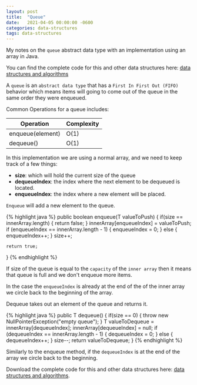 ```yaml
---
layout: post
title:  "Queue"
date:   2021-04-05 00:00:00 -0600
categories: data-structures
tags: data-structures
---
```

My notes on the `queue` abstract data type with an implementation using an array in Java.

You can find the complete code for this and other data structures here: [data structures and algorithms][data structures and algorithms]

A `queue` is an `abstract data type` that has a `First In First Out (FIFO)` behavior which means items will going to come out of the queue in the same order they were enqueued.

Common Operations for a queue includes:

|Operation           |Complexity          |
|--------------------|--------------------|
|enqueue(element)    |O(1)                |
|dequeue()           |O(1)                |

In this implementation we are using a normal array, and we need to keep track of a few things:

- **size**: which will hold the current size of the queue
- **dequeueIndex**: the index where the next element to be dequeued is located.
- **enqueueIndex**: the index where a new element will be placed.

`Enqueue` will add a new element to the queue.

{% highlight java %}
public boolean enqueue(T valueToPush) {
    if(size == innerArray.length) {
        return false;
    }
    innerArray[enqueueIndex] = valueToPush;
    if (enqueueIndex == innerArray.length - 1) {
        enqueueIndex = 0;
    } else {
        enqueueIndex++;
    }
    size++;

    return true;
}
{% endhighlight %}

If size of the queue is equal to the `capacity` of the `inner array` then it means that queue is full and we don't enqueue more items.

In the case the `enqueueIndex` is already at the end of the of the inner array we circle back to the beginning of the array.

Dequeue takes out an element of the queue and returns it.

{% highlight java %}
public T dequeue() {
    if(size == 0) {
        throw new NullPointerException("empty queue");
    }
    T valueToDequeue = innerArray[dequeueIndex];
    innerArray[dequeueIndex] = null;
    if (dequeueIndex == innerArray.length - 1) {
        dequeueIndex = 0;
    } else {
        dequeueIndex++;
    }
    size--;
    return valueToDequeue;
}
{% endhighlight %}

Similarly to the enqueue method, if the `dequeueIndex` is at the end of the array we circle back to the beginning.

Download the complete code for this and other data structures here: [data structures and algorithms][data structures and algorithms].

[data structures and algorithms]: https://github.com/jsedano/examples/tree/main/data-structures-and-algorithms
